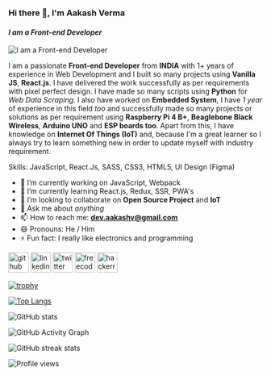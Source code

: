 ### Hi there 👋, **I'm Aakash Verma**
#### *I am a Front-end Developer*
![*I am a Front-end Developer*](https://arturssmirnovs.github.io/github-profile-readme-generator/images/banner.png)

I am a passionate **Front-end Developer** from **INDIA** with 1+ years of experience in Web Development and I built so many projects using **Vanilla JS**, **React.js**. I have delivered the work successfully as per requirements with pixel perfect design. I have made so many scripts using **Python** for *Web Data Scraping*. I also have worked on **Embedded System**, I have *1 year* of experience in this field *too* and successfully made so many projects or solutions as per requirement using **Raspberry Pi 4 B+**, **Beaglebone Black Wireless**, **Arduino UNO** and **ESP boards too**. Apart from this, I have knowledge on **Internet Of Things (IoT)** and, because I'm a great learner so I always try to learn something new in order to update myself with industry requirement. 

Skills: JavaScript, React.Js, SASS, CSS3, HTML5, UI Design (Figma)

- 🔭 I’m currently working on JavaScript, Webpack 
- 🌱 I’m currently learning React.js, Redux, SSR, PWA's 
- 👯 I’m looking to collaborate on **Open Source Project** and **IoT** 
- 💬 Ask me about *anything* 
- 📫 How to reach me: **dev.aakashv@gmail.com** 
- 😄 Pronouns: He / Him 
- ⚡ Fun fact: I really like electronics and programming 


[<img src='https://cdn.jsdelivr.net/npm/simple-icons@3.0.1/icons/github.svg' alt='github' height='40'>](https://github.com/skyv26)  [<img src='https://cdn.jsdelivr.net/npm/simple-icons@3.0.1/icons/linkedin.svg' alt='linkedin' height='40'>](https://www.linkedin.com/in/devaakash/)  [<img src='https://cdn.jsdelivr.net/npm/simple-icons@3.0.1/icons/twitter.svg' alt='twitter' height='40'>](https://twitter.com/vrma_aakash)  [<img src='https://cdn.jsdelivr.net/npm/simple-icons@3.0.1/icons/freecodecamp.svg' alt='freecodecamp' height='40'>](https://www.freecodecamp.org/aakash_verma)  [<img src='https://cdn.jsdelivr.net/npm/simple-icons@3.0.1/icons/hackerrank.svg' alt='hackerrank' height='40'>](https://www.hackerrank.com/skybrel)  

[![trophy](https://github-profile-trophy.vercel.app/?username=skyv26)](https://github.com/ryo-ma/github-profile-trophy)

[![Top Langs](https://github-readme-stats.vercel.app/api/top-langs/?username=skyv26)](https://github.com/anuraghazra/github-readme-stats)

![GitHub stats](https://github-readme-stats.vercel.app/api?username=skyv26&show_icons=true)  

![GitHub Activity Graph](https://activity-graph.herokuapp.com/graph?username=skyv26)  

![GitHub streak stats](https://github-readme-streak-stats.herokuapp.com/?user=skyv26)  

![Profile views](https://gpvc.arturio.dev/skyv26)  

